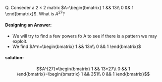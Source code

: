 Q. Conseder a $2\times2$ matrix $A=\begin{bmatrix} 1 && 13\\ 0 && 1 \end{bmatrix}$. What is $A^{27}$?
#### Designing an Answer:
 - We will try to find a few powers fo A to see if there is a pattern we may exploit.
 - We find $A^n=\begin{bmatrix} 1 && 13n\\ 0 && 1 \end{bmatrix}$
#### solution:
 $$A^{27}=\begin{bmatrix} 1 && 13*27\\ 0 && 1 \end{bmatrix}=\begin{bmatrix} 1 && 351\\ 0 && 1 \end{bmatrix}$$